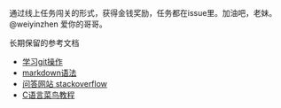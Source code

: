 通过线上任务闯关的形式，获得金钱奖励，任务都在issue里。加油吧，老妹。@weiyinzhen
爱你的哥哥。

长期保留的参考文档
- [学习git操作](https://www.liaoxuefeng.com/wiki/896043488029600)
- [markdown语法](https://www.jianshu.com/p/191d1e21f7ed)
- [问答网站 stackoverflow](https://stackoverflow.com/)
- [C语言菜鸟教程](https://www.runoob.com/cprogramming/c-tutorial.html)
